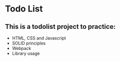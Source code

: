 # Todo List
## This is a todolist project to practice:
<ul>
    <li>HTML, CSS and Javascript</li>
    <li>SOLID principles</li>
    <li>Webpack</li>
    <li>Library usage</li>
</ul>